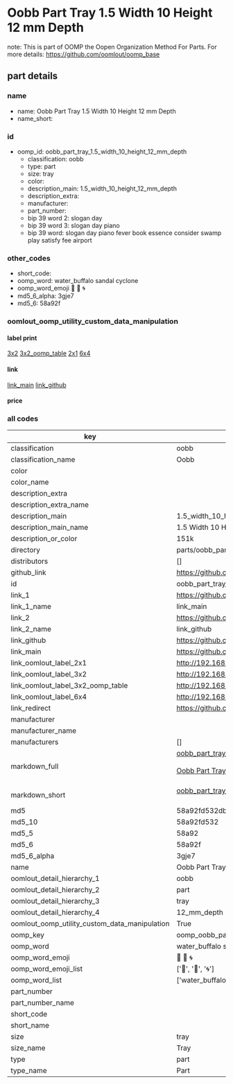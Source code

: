 # Oobb Part Tray 1.5 Width 10 Height 12 mm Depth  

note: This is part of OOMP the Oopen Organization Method For Parts. For more details: https://github.com/oomlout/oomp_base

##  part details
  







### name
* name: Oobb Part Tray 1.5 Width 10 Height 12 mm Depth
* name_short: 
### id
* oomp_id: oobb_part_tray_1.5_width_10_height_12_mm_depth
  * classification: oobb
  * type: part
  * size: tray
  * color: 
  * description_main: 1.5_width_10_height_12_mm_depth
  * description_extra: 
  * manufacturer: 
  * part_number: 
  * bip 39 word 2: slogan day
  * bip 39 word 3: slogan day piano
  * bip 39 word: slogan day piano fever book essence consider swamp play satisfy fee airport

### other_codes
* short_code: 
* oomp_word: water_buffalo sandal cyclone
* oomp_word_emoji :water_buffalo: :sandal: :cyclone:
* md5_6_alpha: 3gje7
* md5_6: 58a92f






### oomlout_oomp_utility_custom_data_manipulation
#### label print
[3x2](http://192.168.1.245:1112/?label=oomp%203gje7)
[3x2_oomp_table](http://192.168.1.108:1112/?label=oomp%203gje7)
[2x1](http://192.168.1.242:1112/?label=oomp%203gje7)
[6x4](http://192.168.1.55:1112/?label=oomp%203gje7)    

#### link

[link_main](https://github.com/oomlout/oomlout_oomp_version_1_messy/tree/main/parts/oobb_part_tray_1.5_width_10_height_12_mm_depth) [link_github](https://github.com/oomlout/oomlout_oomp_version_1_messy/tree/main/parts/oobb_part_tray_1.5_width_10_height_12_mm_depth)                             

#### price







### all codes 
| key | value |  
| --- | --- |  
| classification | oobb |  
| classification_name | Oobb |  
| color |  |  
| color_name |  |  
| description_extra |  |  
| description_extra_name |  |  
| description_main | 1.5_width_10_height_12_mm_depth |  
| description_main_name | 1.5 Width 10 Height 12 mm Depth |  
| description_or_color | 151k |  
| directory | parts/oobb_part_tray_1.5_width_10_height_12_mm_depth |  
| distributors | [] |  
| github_link | https://github.com/oomlout/oomlout_oomp_part_src/tree/main/parts/oobb_part_tray_1.5_width_10_height_12_mm_depth |  
| id | oobb_part_tray_1.5_width_10_height_12_mm_depth |  
| link_1 | https://github.com/oomlout/oomlout_oomp_version_1_messy/tree/main/parts/oobb_part_tray_1.5_width_10_height_12_mm_depth |  
| link_1_name | link_main |  
| link_2 | https://github.com/oomlout/oomlout_oomp_version_1_messy/tree/main/parts/oobb_part_tray_1.5_width_10_height_12_mm_depth |  
| link_2_name | link_github |  
| link_github | https://github.com/oomlout/oomlout_oomp_version_1_messy/tree/main/parts/oobb_part_tray_1.5_width_10_height_12_mm_depth |  
| link_main | https://github.com/oomlout/oomlout_oomp_version_1_messy/tree/main/parts/oobb_part_tray_1.5_width_10_height_12_mm_depth |  
| link_oomlout_label_2x1 | http://192.168.1.242:1112/?label=oomp%203gje7 |  
| link_oomlout_label_3x2 | http://192.168.1.245:1112/?label=oomp%203gje7 |  
| link_oomlout_label_3x2_oomp_table | http://192.168.1.108:1112/?label=oomp%203gje7 |  
| link_oomlout_label_6x4 | http://192.168.1.55:1112/?label=oomp%203gje7 |  
| link_redirect | https://github.com/oomlout/oomlout_oomp_version_1_messy/tree/main/parts/oobb_part_tray_1.5_width_10_height_12_mm_depth |  
| manufacturer |  |  
| manufacturer_name |  |  
| manufacturers | [] |  
| markdown_full | [oobb_part_tray_1.5_width_10_height_12_mm_depth](none)<br>[](none)<br>[Oobb Part Tray 1.5 Width 10 Height 12 Mm Depth](none)<br><br> |  
| markdown_short | [oobb_part_tray_1.5_width_10_height_12_mm_depth](none)<br><br> |  
| md5 | 58a92fd532db25e9350cc557480e065f |  
| md5_10 | 58a92fd532 |  
| md5_5 | 58a92 |  
| md5_6 | 58a92f |  
| md5_6_alpha | 3gje7 |  
| name | Oobb Part Tray 1.5 Width 10 Height 12 mm Depth |  
| oomlout_detail_hierarchy_1 | oobb |  
| oomlout_detail_hierarchy_2 | part |  
| oomlout_detail_hierarchy_3 | tray |  
| oomlout_detail_hierarchy_4 | 12_mm_depth |  
| oomlout_oomp_utility_custom_data_manipulation | True |  
| oomp_key | oomp_oobb_part_tray_1.5_width_10_height_12_mm_depth |  
| oomp_word | water_buffalo sandal cyclone |  
| oomp_word_emoji | :water_buffalo: :sandal: :cyclone: |  
| oomp_word_emoji_list | [':water_buffalo:', ':sandal:', ':cyclone:'] |  
| oomp_word_list | ['water_buffalo', 'sandal', 'cyclone'] |  
| part_number |  |  
| part_number_name |  |  
| short_code |  |  
| short_name |  |  
| size | tray |  
| size_name | Tray |  
| type | part |  
| type_name | Part |  
